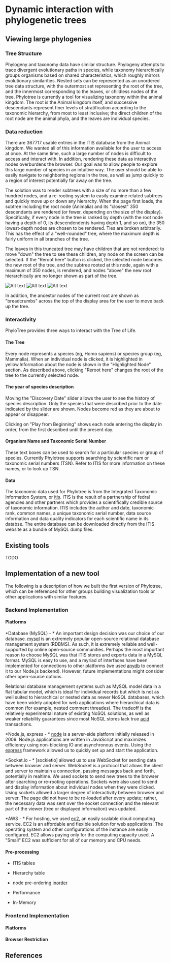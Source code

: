 # Dynamic interaction with phylogenetic trees


## Viewing large phylogenies

### Tree Structure

Phylogeny and taxonomy data have similar structure. Phylogeny attempts to trace divergent evolutionary paths in species, while taxonomy hierarchically groups organisms based on shared characteristics, which roughly mirrors evolutionary similarities. Nested sets can be represented as an unordered tree data structure, with the outermost set representing the root of the tree, and the innermost corresponding to the leaves, or childless nodes of the tree. Phylotree is currently a tool for visualizing taxonomy within the animal kingdom. The root is the Animal kingdom itself, and successive descendants represent finer levels of stratification according to the taxonomic hierarchy, from most to least inclusive; the direct children of the root node are the animal phyla, and the leaves are individual species.

### Data reduction
There are 367717 usable entries in the ITIS database from the Animal kingdom. We wanted all of this information available for the user to access at once. At the same time, such a large number of nodes is difficult to access and interact with. In addition, rendering these data as interactive nodes overburdens the browser. Our goal was to allow people to explore this large number of species in an intuitive way. The user should be able to easily navigate to neighboring regions in the tree, as well as jump quickly to a region of interest potentially far away on the tree. 

The solution was to render subtrees with a size of no more than a few hundred nodes, and a re-rooting system to easily examine related subtrees and quickly move up or down any hierarchy. When the page first loads, the subtree including the root node (Animalia) and its "closest" 350 descendants are rendered (or fewer, depending on the size of the display). Specifically, if every node in the tree is ranked by depth (with the root node having a depth of 0, its descendendents having depth 1, and so on), the 350 lowest-depth nodes are chosen to be rendered. Ties are broken arbitrarily. This has the effect of a "well-rounded" tree, where the maximum depth is fairly uniform in all branches of the tree.

The leaves in this truncated tree may have children that are not rendered: to move "down" the tree to see these children, any node on the screen can be selected. If the "Reroot here" button is clicked, the selected node becomes the new root of the tree, and the subtree rooted at this node, again with a maximum of 350 nodes, is rendered, and nodes "above" the new root hierarchically are no longer shown as part of the tree. 

![Alt text](./reroot_demo_1.png "Tree rooted at Animalia")
![Alt text](./reroot_demo_2.png "Node Cnidaria selected")
![Alt text](./reroot_demo_3.png "After clicking Reroot node, new tree rooted at Cnidaria with additional descendants displayed.")

In addition, the ancestor nodes of the current root are shown as "breadcrumbs" across the top of the display area for the user to move back up the tree.

### Interactivity

PhyloTree provides three ways to interact with the Tree of Life.

#### The Tree
Every node represents a species (eg, Homo sapiens) or species group (eg, Mammalia). When an individual node is clicked, it is highlighted in yellow.Information about the node is shown in the "Highlighted Node" section. As described above, clicking "Reroot here" changes the root of the tree to the currently selected node. 

#### The year of species description
Moving the "Discovery Date" slider allows the user to see the history of species description. Only the species that were described prior to the date indicated by the slider are shown. Nodes become red as they are about to appear or disappear.

Clicking on "Play from Beginning" shows each node entering the display in order, from the first described until the present day.

#### Organism Name and Taxonomic Serial Number
These text boxes can be used to search for a particular species or group of species. Currently Phylotree supports searching by scientific nam or taxonomic serial numbers (TSN). Refer to ITIS for more information on these names, or to look up TSN.

#### Data
The taxonomic data used for Phylotree is from the Integrated Taxonomic Information System, or [itis]. ITIS is the result of a partnership of fedral agencies and other partners which provides a scientifically credible source of taxonomic information. ITIS includes the author and date, taxonomic rank, common names, a unique taxonomic serial number, data source information and data quality indicators for each scientific name in its databse. The entire database can be downloaded directly from the ITIS website as a bundle of MySQL dump files.

## Existing tools
TODO

## Implementation of a new tool
The following is a description of how we built the first version of Phylotree, which can be referenced for other groups building visualization tools or other applications with similar features.

### Backend Implementation

#### Platforms
*Database (MySQL) - * An important design decision was our choice of our database. [mysql] is an extremely popular open-source relational database management system (RDBMS). As such, it is extremely reliable and well-supported by online open-source communities. Perhaps the most important reason to choose MySQL was that ITIS stores and exports data in a MySQL format. MySQL is easy to use, and a myriad of interfaces have been implemented for connections to other platforms (we used [anydb] to connect it to our Node.js backend). However, future implementations might consider other open-source options.

Relational database management systems such as MySQL model data in a flat tabular model, which is ideal for individual records but which is not as well suited to hierarchical or nested data as newer NoSQL databases, which have been widely adopted for web applications where hierarchical data is common (for example, nested comment threades). The tradeoff is the relatively experimental nature of existing NoSQL solutions, as well as weaker reliability guarantees since most NoSQL stores lack true [acid] transactions. 

*Node.js, express - * [node] is a server-side platform initially released in 2009. Node.js applications are written in JavaScript and maximizes efficiency using non-blocking IO and asynchronous events. Using the [express] framework allowed us to quickly set up and start the application.

*Socket.io - * [sockietio] allowed us to use WebSocket for sending data between browser and server. WebSocket is a protocol that allows the client and server to maintain a connection, passing messages back and forth, potentially in realtime. We used sockets to send new trees to the browser after searching or re-rooting operations. Sockets were also used to send and display information about individual nodes when they were clicked. Using sockets allowed a larger degree of interactivity between browser and server. The page did not have to be re-loaded after every update; rather, the necessary data was sent over the socket connection and the relevant part of the viewer (tree or displayed information) was updated.

*AWS - * For hosting, we used [ec2], an easily scalable cloud computing service. EC2 is an affordable and flexible solution for web applications. The operating system and other configurations of the instance are easily configured. EC2 allows paying only for the computing capacity used. A "Small" EC2 was sufficient for all of our memory and CPU needs.

#### Pre-processing
- ITIS tables
- Hierarchy table
- node pre-ordering [inorder]



- Performance
- In-Memory

### Frontend Implementation

#### Platforms
#### Browser Restriction

## References
[inorder]: http://example.com "inorder"
[itis]: http://example.com "ITIS"
[mysql]: http://www.mysql.com/ "MySQL"
[acid]: http://en.wikipedia.org/wiki/ACID "ACID"
[anydb]: https://github.com/grncdr/node-any-db "Any-DB"
[node]: http://nodejs.org/ "Node.js"
[express]: http://expressjs.com/ "Express"
[socketio]: http://socket.io/ "Socket.IO"
[ec2]: https://aws.amazon.com/ec2/ "Amazon Elastic Compute Cloud (EC2)"
